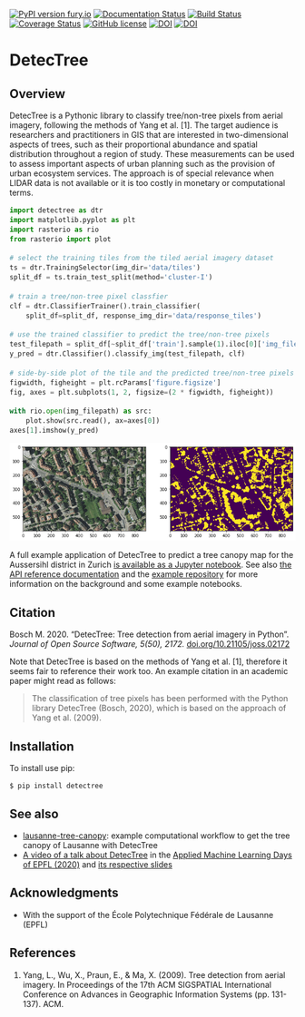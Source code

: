 [![PyPI version fury.io](https://badge.fury.io/py/detectree.svg)](https://pypi.python.org/pypi/detectree/)
[![Documentation Status](https://readthedocs.org/projects/detectree/badge/?version=latest)](https://detectree.readthedocs.io/en/latest/?badge=latest)
[![Build Status](https://travis-ci.org/martibosch/detectree.svg?branch=master)](https://travis-ci.org/martibosch/detectree)
[![Coverage Status](https://coveralls.io/repos/github/martibosch/detectree/badge.svg?branch=master)](https://coveralls.io/github/martibosch/detectree?branch=master)
[![GitHub license](https://img.shields.io/github/license/martibosch/detectree.svg)](https://github.com/martibosch/detectree/blob/master/LICENSE)
[![DOI](https://joss.theoj.org/papers/10.21105/joss.02172/status.svg)](https://doi.org/10.21105/joss.02172)
[![DOI](https://zenodo.org/badge/DOI/10.5281/zenodo.3908338.svg)](https://doi.org/10.5281/zenodo.3908338)

# DetecTree

## Overview

DetecTree is a Pythonic library to classify tree/non-tree pixels from aerial imagery, following the methods of Yang et al. [1]. The target audience is researchers and practitioners in GIS that are interested in two-dimensional aspects of trees, such as their proportional abundance and spatial distribution throughout a region of study. These measurements can be used to assess important aspects of urban planning such as the provision of urban ecosystem services. The approach is of special relevance when LIDAR data is not available or it is too costly in monetary or computational terms.

```python
import detectree as dtr
import matplotlib.pyplot as plt
import rasterio as rio
from rasterio import plot

# select the training tiles from the tiled aerial imagery dataset
ts = dtr.TrainingSelector(img_dir='data/tiles')
split_df = ts.train_test_split(method='cluster-I')

# train a tree/non-tree pixel classfier
clf = dtr.ClassifierTrainer().train_classifier(
    split_df=split_df, response_img_dir='data/response_tiles')
    
# use the trained classifier to predict the tree/non-tree pixels
test_filepath = split_df[~split_df['train'].sample(1).iloc[0]['img_filepath']
y_pred = dtr.Classifier().classify_img(test_filepath, clf)

# side-by-side plot of the tile and the predicted tree/non-tree pixels
figwidth, figheight = plt.rcParams['figure.figsize']
fig, axes = plt.subplots(1, 2, figsize=(2 * figwidth, figheight))

with rio.open(img_filepath) as src:
    plot.show(src.read(), ax=axes[0])
axes[1].imshow(y_pred)
```

![Example](figures/example.png)

A full example application of DetecTree to predict a tree canopy map for the Aussersihl district in Zurich [is available as a Jupyter notebook](https://github.com/martibosch/detectree-example/blob/master/notebooks/aussersihl-canopy.ipynb). See also [the API reference documentation](https://detectree.readthedocs.io/en/latest/?badge=latest) and the [example repository](https://github.com/martibosch/detectree-example) for more information on the background and some example notebooks.

## Citation

Bosch M. 2020. “DetecTree: Tree detection from aerial imagery in Python”. *Journal of Open Source Software, 5(50), 2172.* [doi.org/10.21105/joss.02172](https://doi.org/10.21105/joss.02172)

Note that DetecTree is based on the methods of Yang et al. [1], therefore it seems fair to reference their work too. An example citation in an academic paper might read as follows:

> The classification of tree pixels has been performed with the Python library DetecTree (Bosch, 2020), which is based on the approach of Yang et al. (2009).

## Installation

To install use pip:

    $ pip install detectree

## See also

* [lausanne-tree-canopy](https://github.com/martibosch/lausanne-tree-canopy): example computational workflow to get the tree canopy of Lausanne with DetecTree
* [A video of a talk about DetecTree](https://www.youtube.com/watch?v=USwF2KyxVjY) in the [Applied Machine Learning Days of EPFL (2020)](https://appliedmldays.org/) and [its respective slides](https://martibosch.github.io/detectree-amld-2020)

## Acknowledgments

* With the support of the École Polytechnique Fédérale de Lausanne (EPFL)


## References

1. Yang, L., Wu, X., Praun, E., & Ma, X. (2009). Tree detection from aerial imagery. In Proceedings of the 17th ACM SIGSPATIAL International Conference on Advances in Geographic Information Systems (pp. 131-137). ACM.
